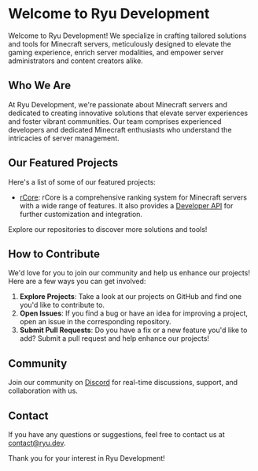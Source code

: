 # Welcome to Ryu Development

Welcome to Ryu Development! We specialize in crafting tailored solutions and tools for Minecraft servers, meticulously designed to elevate the gaming experience, enrich server modalities, and empower server administrators and content creators alike.

## Who We Are

At Ryu Development, we're passionate about Minecraft servers and dedicated to creating innovative solutions that elevate server experiences and foster vibrant communities. Our team comprises experienced developers and dedicated Minecraft enthusiasts who understand the intricacies of server management.

## Our Featured Projects

Here's a list of some of our featured projects:

- [rCore](https://github.com/RyuDevelopment/rCore): rCore is a comprehensive ranking system for Minecraft servers with a wide range of features. It also provides a [Developer API](https://github.com/RyuDevelopment/rCoreAPI) for further customization and integration.

Explore our repositories to discover more solutions and tools!

## How to Contribute

We'd love for you to join our community and help us enhance our projects! Here are a few ways you can get involved:

1. **Explore Projects**: Take a look at our projects on GitHub and find one you'd like to contribute to.
2. **Open Issues**: If you find a bug or have an idea for improving a project, open an issue in the corresponding repository.
3. **Submit Pull Requests**: Do you have a fix or a new feature you'd like to add? Submit a pull request and help enhance our projects!

## Community

Join our community on [Discord](link_to_discord) for real-time discussions, support, and collaboration with us.

## Contact

If you have any questions or suggestions, feel free to contact us at [contact@ryu.dev](mailto:contact@ryu.dev).

Thank you for your interest in Ryu Development!

